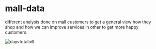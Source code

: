 # mall-data
different analysis done on mall customers to get a general view how they shop and how we can improve services in other to get more happy customers.

![dayvtotalbill](https://github.com/Dbest01/mall-data/assets/129144053/8cee3578-289e-46fc-a5a8-c37d29b662a6)
